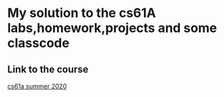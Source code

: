 # My solution to the cs61A labs,homework,projects and some classcode

## Link to the course 
[cs61a summer 2020](https://inst.eecs.berkeley.edu/~cs61a/su20/)